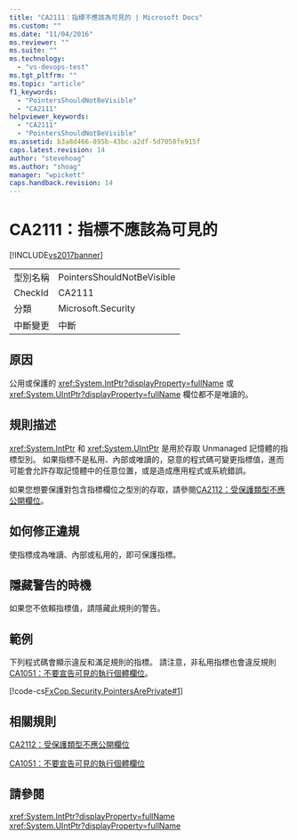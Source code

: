 ```yaml
---
title: "CA2111：指標不應該為可見的 | Microsoft Docs"
ms.custom: ""
ms.date: "11/04/2016"
ms.reviewer: ""
ms.suite: ""
ms.technology: 
  - "vs-devops-test"
ms.tgt_pltfrm: ""
ms.topic: "article"
f1_keywords: 
  - "PointersShouldNotBeVisible"
  - "CA2111"
helpviewer_keywords: 
  - "CA2111"
  - "PointersShouldNotBeVisible"
ms.assetid: b3a8d466-895b-43bc-a2df-5d7058fe915f
caps.latest.revision: 14
author: "stevehoag"
ms.author: "shoag"
manager: "wpickett"
caps.handback.revision: 14
---
```

# CA2111：指標不應該為可見的
[!INCLUDE[vs2017banner](../code-quality/includes/vs2017banner.md)]

|||  
|-|-|  
|型別名稱|PointersShouldNotBeVisible|  
|CheckId|CA2111|  
|分類|Microsoft.Security|  
|中斷變更|中斷|  
  
## 原因  
 公用或保護的 <xref:System.IntPtr?displayProperty=fullName> 或 <xref:System.UIntPtr?displayProperty=fullName> 欄位都不是唯讀的。  
  
## 規則描述  
 <xref:System.IntPtr> 和 <xref:System.UIntPtr> 是用於存取 Unmanaged 記憶體的指標型別。  如果指標不是私用、內部或唯讀的，惡意的程式碼可變更指標值，進而可能會允許存取記憶體中的任意位置，或是造成應用程式或系統錯誤。  
  
 如果您想要保護對包含指標欄位之型別的存取，請參閱[CA2112：受保護類型不應公開欄位](../code-quality/ca2112-secured-types-should-not-expose-fields.md)。  
  
## 如何修正違規  
 使指標成為唯讀、內部或私用的，即可保護指標。  
  
## 隱藏警告的時機  
 如果您不依賴指標值，請隱藏此規則的警告。  
  
## 範例  
 下列程式碼會顯示違反和滿足規則的指標。  請注意，非私用指標也會違反規則[CA1051：不要宣告可見的執行個體欄位](../code-quality/ca1051-do-not-declare-visible-instance-fields.md)。  
  
 [!code-cs[FxCop.Security.PointersArePrivate#1](../code-quality/codesnippet/CSharp/ca2111-pointers-should-not-be-visible_1.cs)]  
  
## 相關規則  
 [CA2112：受保護類型不應公開欄位](../code-quality/ca2112-secured-types-should-not-expose-fields.md)  
  
 [CA1051：不要宣告可見的執行個體欄位](../code-quality/ca1051-do-not-declare-visible-instance-fields.md)  
  
## 請參閱  
 <xref:System.IntPtr?displayProperty=fullName>   
 <xref:System.UIntPtr?displayProperty=fullName>